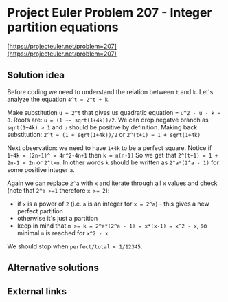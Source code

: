 # Project Euler Problem 207 - Integer partition equations

[https://projecteuler.net/problem=207](https://projecteuler.net/problem=207)

## Solution idea

Before coding we need to understand the relation between `t` and `k`.
Let's analyze the equation `4^t = 2^t + k`.

Make substitution `u = 2^t` that gives us quadratic equation = `u^2 - u - k = 0`.
Roots are: `u = (1 +- sqrt(1+4k))/2`. We can drop negatve branch as `sqrt(1+4k) > 1` and `u` should be positive by definition.
Making back substitution: `2^t = (1 + sqrt(1+4k))/2` or `2^(t+1) = 1 + sqrt(1+4k)`

Next observation: we need to have `1+4k` to be a perfect square. Notice if `1+4k = (2n-1)^ = 4n^2-4n+1` then `k = n(n-1)`
So we get that `2^(t+1) = 1 + 2n-1 = 2n` or `2^t=n`. In other words `k` should be written as `2^a*(2^a - 1)` for some positive integer `a`.

Again we can replace `2^a` with `x` and iterate through all `x` values and check (note that `2^a >=1` therefore `x >= 2`):
- if `x` is a power of `2` (i.e. `a` is an integer for `x = 2^a`) - this gives a new perfect partition
- otherwise it's just a partition
- keep in mind that `m >= k = 2^a*(2^a - 1) = x*(x-1) = x^2 - x`, so minimal `m` is reached for `x^2 - x`

We should stop when `perfect/total < 1/12345`.

## Alternative solutions

## External links
